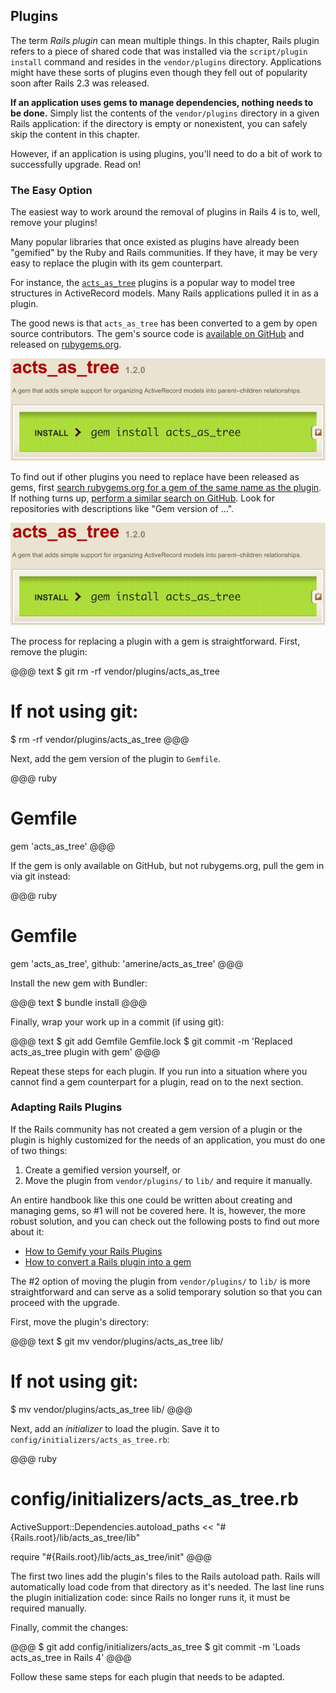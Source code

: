 ## Plugins

The term *Rails plugin* can mean multiple things. In this chapter, Rails plugin
refers to a piece of shared code that was installed via the `script/plugin
install` command and resides in the `vendor/plugins` directory. Applications
might have these sorts of plugins even though they fell out of popularity soon
after Rails 2.3 was released.

**If an application uses gems to manage dependencies, nothing needs to be
done.** Simply list the contents of the `vendor/plugins` directory in a given
Rails application: if the directory is empty or nonexistent, you can safely
skip the content in this chapter.

However, if an application is using plugins, you'll need to do a bit of work to
successfully upgrade. Read on!

### The Easy Option

The easiest way to work around the removal of plugins in Rails 4 is to, well,
remove your plugins!

Many popular libraries that once existed as plugins have already been
"gemified" by the Ruby and Rails communities. If they have, it may be very
easy to replace the plugin with its gem counterpart.

For instance, the [`acts_as_tree`](https://github.com/rails/acts_as_tree)
plugins is a popular way to model tree structures in ActiveRecord models. Many
Rails applications pulled it in as a plugin.

The good news is that `acts_as_tree` has been converted to a gem by open source
contributors. The gem's source code is [available on
GitHub](https://github.com/amerine/acts_as_tree) and released on
[rubygems.org](http://rubygems.org/gems/acts_as_tree).

![acts_as_tree on rubygems.org](../images/acts_as_tree.png)

To find out if other plugins you need to replace have been released as gems,
first [search rubygems.org for a gem of the same name as the
plugin](http://rubygems.org/). If nothing turns up, [perform a similar search
on GitHub](https://github.com/search). Look for repositories with descriptions
like "Gem version of ...".

![searching for acts_as_tree on rubygems.org](../images/acts_as_tree.png)

The process for replacing a plugin with a gem is straightforward. First,
remove the plugin:

@@@ text
$ git rm -rf vendor/plugins/acts_as_tree

# If not using git:
$ rm -rf vendor/plugins/acts_as_tree
@@@

Next, add the gem version of the plugin to `Gemfile`. 

@@@ ruby
# Gemfile
gem 'acts_as_tree'
@@@

If the gem is only available on GitHub, but not rubygems.org, pull the gem in
via git instead:

@@@ ruby
# Gemfile
gem 'acts_as_tree', github: 'amerine/acts_as_tree'
@@@

Install the new gem with Bundler:

@@@ text
$ bundle install
@@@

Finally, wrap your work up in a commit (if using git):

@@@ text
$ git add Gemfile Gemfile.lock
$ git commit -m 'Replaced acts_as_tree plugin with gem'
@@@

Repeat these steps for each plugin. If you run into a situation where you
cannot find a gem counterpart for a plugin, read on to the next section.

### Adapting Rails Plugins

If the Rails community has not created a gem version of a plugin or the plugin
is highly customized for the needs of an application, you must do one of two
things:

1. Create a gemified version yourself, or
2. Move the plugin from `vendor/plugins/` to `lib/` and require it manually.

An entire handbook like this one could be written about creating and managing
gems, so #1 will not be covered here. It is, however, the more robust solution,
and you can check out the following posts to find out more about it:

* [How to Gemify your Rails
  Plugins](http://opensoul.org/blog/archives/2009/10/05/how-to-gemify-your-rails-plugins/)
* [How to convert a Rails plugin into a
  gem](http://patshaughnessy.net/2009/12/12/how-to-convert-a-rails-plugin-into-a-gem)

The #2 option of moving the plugin from `vendor/plugins/` to `lib/` is more
straightforward and can serve as a solid temporary solution so that you can
proceed with the upgrade.

First, move the plugin's directory:

@@@ text
$ git mv vendor/plugins/acts_as_tree lib/

# If not using git:
$ mv vendor/plugins/acts_as_tree lib/
@@@

Next, add an *initializer* to load the plugin. Save it to
`config/initializers/acts_as_tree.rb`:

@@@ ruby
# config/initializers/acts_as_tree.rb
ActiveSupport::Dependencies.autoload_paths <<
  "#{Rails.root}/lib/acts_as_tree/lib"

require "#{Rails.root}/lib/acts_as_tree/init"
@@@

The first two lines add the plugin's files to the Rails autoload path. Rails
will automatically load code from that directory as it's needed. The last line
runs the plugin initialization code: since Rails no longer runs it, it must
be required manually.

Finally, commit the changes:

@@@
$ git add config/initializers/acts_as_tree
$ git commit -m 'Loads acts_as_tree in Rails 4'
@@@

Follow these same steps for each plugin that needs to be adapted.
